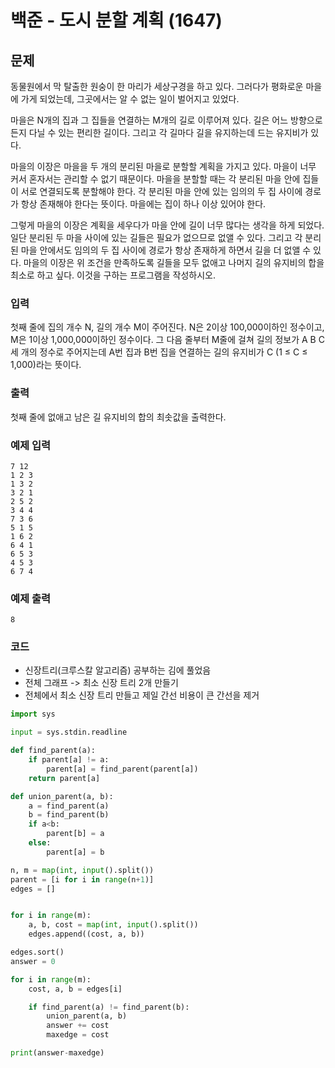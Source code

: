 # 백준 - 도시 분할 계획 (1647)
## 문제
동물원에서 막 탈출한 원숭이 한 마리가 세상구경을 하고 있다. 그러다가 평화로운 마을에 가게 되었는데, 그곳에서는 알 수 없는 일이 벌어지고 있었다.

마을은 N개의 집과 그 집들을 연결하는 M개의 길로 이루어져 있다. 길은 어느 방향으로든지 다닐 수 있는 편리한 길이다. 그리고 각 길마다 길을 유지하는데 드는 유지비가 있다.

마을의 이장은 마을을 두 개의 분리된 마을로 분할할 계획을 가지고 있다. 마을이 너무 커서 혼자서는 관리할 수 없기 때문이다. 마을을 분할할 때는 각 분리된 마을 안에 집들이 서로 연결되도록 분할해야 한다. 각 분리된 마을 안에 있는 임의의 두 집 사이에 경로가 항상 존재해야 한다는 뜻이다. 마을에는 집이 하나 이상 있어야 한다.

그렇게 마을의 이장은 계획을 세우다가 마을 안에 길이 너무 많다는 생각을 하게 되었다. 일단 분리된 두 마을 사이에 있는 길들은 필요가 없으므로 없앨 수 있다. 그리고 각 분리된 마을 안에서도 임의의 두 집 사이에 경로가 항상 존재하게 하면서 길을 더 없앨 수 있다. 마을의 이장은 위 조건을 만족하도록 길들을 모두 없애고 나머지 길의 유지비의 합을 최소로 하고 싶다. 이것을 구하는 프로그램을 작성하시오.

### 입력
첫째 줄에 집의 개수 N, 길의 개수 M이 주어진다. N은 2이상 100,000이하인 정수이고, M은 1이상 1,000,000이하인 정수이다. 그 다음 줄부터 M줄에 걸쳐 길의 정보가 A B C 세 개의 정수로 주어지는데 A번 집과 B번 집을 연결하는 길의 유지비가 C (1 ≤ C ≤ 1,000)라는 뜻이다.

### 출력
첫째 줄에 없애고 남은 길 유지비의 합의 최솟값을 출력한다.

### 예제 입력 
    7 12
    1 2 3
    1 3 2
    3 2 1
    2 5 2
    3 4 4
    7 3 6
    5 1 5
    1 6 2
    6 4 1
    6 5 3
    4 5 3
    6 7 4
    
    
### 예제 출력
    8
    
    
### 코드

- 신장트리(크루스칼 알고리즘) 공부하는 김에 풀었음
- 전체 그래프 -> 최소 신장 트리 2개 만들기
- 전체에서 최소 신장 트리 만들고 제일 간선 비용이 큰 간선을 제거 


```python
import sys

input = sys.stdin.readline

def find_parent(a):
    if parent[a] != a:
        parent[a] = find_parent(parent[a])
    return parent[a]

def union_parent(a, b):
    a = find_parent(a)
    b = find_parent(b)
    if a<b:
        parent[b] = a
    else:
        parent[a] = b

n, m = map(int, input().split())
parent = [i for i in range(n+1)]
edges = []


for i in range(m):
    a, b, cost = map(int, input().split())
    edges.append((cost, a, b))

edges.sort()
answer = 0

for i in range(m):
    cost, a, b = edges[i]

    if find_parent(a) != find_parent(b):
        union_parent(a, b)
        answer += cost
        maxedge = cost

print(answer-maxedge)
```

